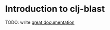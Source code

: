 # Introduction to clj-blast

TODO: write [great documentation](http://jacobian.org/writing/what-to-write/)
